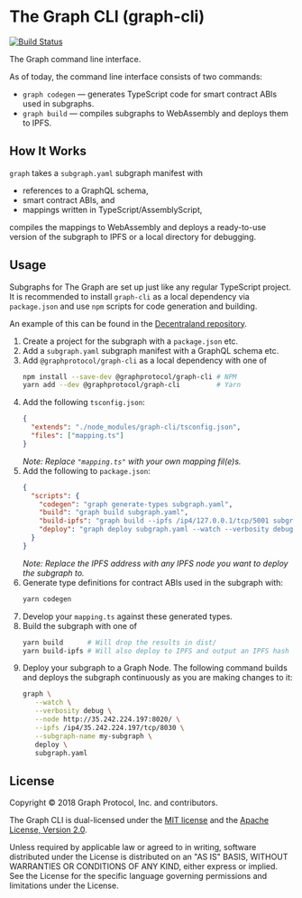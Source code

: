 # The Graph CLI (graph-cli)

[![Build Status](https://travis-ci.org/graphprotocol/graph-cli.svg?branch=master)](https://travis-ci.org/graphprotocol/graph-cli)

The Graph command line interface.

As of today, the command line interface consists of two commands:

- `graph codegen` — generates TypeScript code for smart contract ABIs used in subgraphs.
- `graph build` — compiles subgraphs to WebAssembly and deploys them to IPFS.

## How It Works

`graph` takes a `subgraph.yaml` subgraph manifest with

- references to a GraphQL schema,
- smart contract ABIs, and
- mappings written in TypeScript/AssemblyScript,

compiles the mappings to WebAssembly and deploys a ready-to-use
version of the subgraph to IPFS or a local directory for debugging.

## Usage

Subgraphs for The Graph are set up just like any regular TypeScript
project. It is recommended to install `graph-cli` as a local dependency
via `package.json` and use `npm` scripts for code generation and
building.

An example of this can be found in the [Decentraland repository](https://github.com/graphprotocol/decentraland/).

1.  Create a project for the subgraph with a `package.json` etc.
2.  Add a `subgraph.yaml` subgraph manifest with a GraphQL schema etc.
3.  Add `@graphprotocol/graph-cli` as a local dependency with one of
    ```bash
    npm install --save-dev @graphprotocol/graph-cli # NPM
    yarn add --dev @graphprotocol/graph-cli         # Yarn
    ```
4.  Add the following `tsconfig.json`:
    ```json
    {
      "extends": "./node_modules/graph-cli/tsconfig.json",
      "files": ["mapping.ts"]
    }
    ```
    _Note: Replace `"mapping.ts"` with your own mapping fil(e)s._
5.  Add the following to `package.json`:
    ```json
    {
      "scripts": {
        "codegen": "graph generate-types subgraph.yaml",
        "build": "graph build subgraph.yaml",
        "build-ipfs": "graph build --ipfs /ip4/127.0.0.1/tcp/5001 subgraph.yaml",
        "deploy": "graph deploy subgraph.yaml --watch --verbosity debug --node http://35.242.224.197:8020/ --ipfs /ip4/35.242.224.197/tcp/8030 --subgraph-name my-subgraph"
      }
    }
    ```
    _Note: Replace the IPFS address with any IPFS node you want to deploy the subgraph to._
6.  Generate type definitions for contract ABIs used in the subgraph
    with:
    ```bash
    yarn codegen
    ```
7.  Develop your `mapping.ts` against these generated types.
8.  Build the subgraph with one of
    ```sh
    yarn build      # Will drop the results in dist/
    yarn build-ipfs # Will also deploy to IPFS and output an IPFS hash
    ```
9.  Deploy your subgraph to a Graph Node. The following command builds and deploys the subgraph continuously as you are making changes to it:
    ```sh
    graph \
       --watch \
       --verbosity debug \
       --node http://35.242.224.197:8020/ \
       --ipfs /ip4/35.242.224.197/tcp/8030 \
       --subgraph-name my-subgraph \
       deploy \
       subgraph.yaml
    ```


## License

Copyright &copy; 2018 Graph Protocol, Inc. and contributors.

The Graph CLI is dual-licensed under the [MIT license](LICENSE-MIT) and the
[Apache License, Version 2.0](LICENSE-APACHE).

Unless required by applicable law or agreed to in writing, software
distributed under the License is distributed on an "AS IS" BASIS,
WITHOUT WARRANTIES OR CONDITIONS OF ANY KIND, either express or implied.
See the License for the specific language governing permissions and
limitations under the License.
